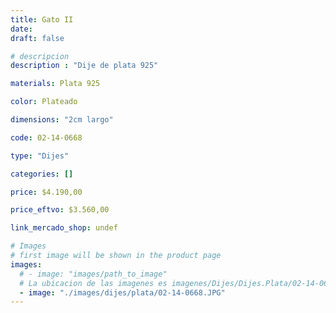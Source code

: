 ```yaml
---
title: Gato II
date: 
draft: false

# descripcion
description : "Dije de plata 925"

materials: Plata 925

color: Plateado

dimensions: "2cm largo"

code: 02-14-0668

type: "Dijes"

categories: []

price: $4.190,00

price_eftvo: $3.560,00

link_mercado_shop: undef

# Images
# first image will be shown in the product page
images:
  # - image: "images/path_to_image"
  # La ubicacion de las imagenes es imagenes/Dijes/Dijes.Plata/02-14-0668-gato-ii
  - image: "./images/dijes/plata/02-14-0668.JPG"
---
```

